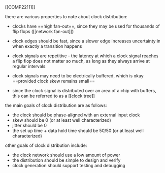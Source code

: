 [[COMP22111]]

there are various properties to note about clock distribution:
- clocks have ==high fan-out==, since they may be used for thousands of flip flops ([[network fan-out]])
- clock edges should be fast, since a slower edge increases uncertainty in when exactly a transition happens
- clock signals are repetitive - the latency at which a clock signal reaches a flip flop does not matter so much, as long as they always arrive at regular intervals

- clock signals may need to be electrically buffered, which is okay ==provided clock skew remains small==
- since the clock signal is distributed over an area of a chip with buffers, this can be referred to as a [[clock tree]]


the main goals of clock distribution are as follows:
- the clock should be phase-aligned with an external input clock
- skew should be 0 (or at least well characterized)
- jitter should be 0
- the set up time + data hold time should be 50/50 (or at least well characterized)

other goals of clock distribution include:
- the clock network should use a low amount of power
- the distribution should be simple to design and verify
- clock generation should support testing and debugging